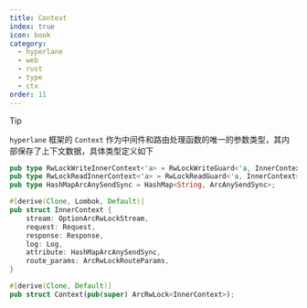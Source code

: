 ```yaml
---
title: Context
index: true
icon: book
category:
  - hyperlane
  - web
  - rust
  - type
  - ctx
order: 11
---
```


<Share colorful />

> [!tip]
>
> `hyperlane` 框架的 `Context` 作为中间件和路由处理函数的唯一的参数类型，其内部保存了上下文数据，具体类型定义如下

```rust
pub type RwLockWriteInnerContext<'a> = RwLockWriteGuard<'a, InnerContext>;
pub type RwLockReadInnerContext<'a> = RwLockReadGuard<'a, InnerContext>;
pub type HashMapArcAnySendSync = HashMap<String, ArcAnySendSync>;

#[derive(Clone, Lombok, Default)]
pub struct InnerContext {
    stream: OptionArcRwLockStream,
    request: Request,
    response: Response,
    log: Log,
    attribute: HashMapArcAnySendSync,
    route_params: ArcRwLockRouteParams,
}

#[derive(Clone, Default)]
pub struct Context(pub(super) ArcRwLock<InnerContext>);
```

<Bottom />
